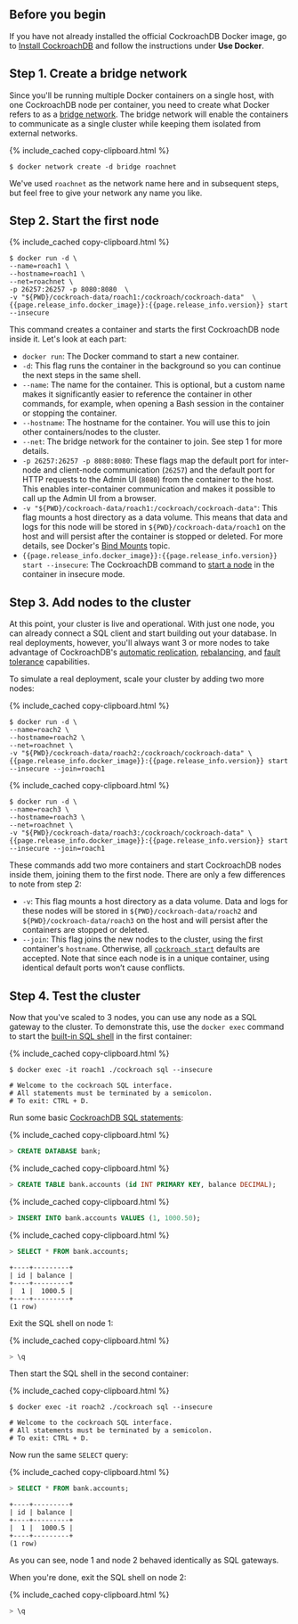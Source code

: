 ## Before you begin

If you have not already installed the official CockroachDB Docker image, go to [Install CockroachDB](install-cockroachdb.html) and follow the instructions under **Use Docker**.

## Step 1. Create a bridge network

Since you'll be running multiple Docker containers on a single host, with one CockroachDB node per container, you need to create what Docker refers to as a [bridge network](https://docs.docker.com/engine/userguide/networking/#/a-bridge-network). The bridge network will enable the containers to communicate as a single cluster while keeping them isolated from external networks.

{% include_cached copy-clipboard.html %}
~~~ shell
$ docker network create -d bridge roachnet
~~~

We've used `roachnet` as the network name here and in subsequent steps, but feel free to give your network any name you like.

## Step 2. Start the first node

{% include_cached copy-clipboard.html %}
~~~ shell
$ docker run -d \
--name=roach1 \
--hostname=roach1 \
--net=roachnet \
-p 26257:26257 -p 8080:8080  \
-v "${PWD}/cockroach-data/roach1:/cockroach/cockroach-data"  \
{{page.release_info.docker_image}}:{{page.release_info.version}} start --insecure
~~~

This command creates a container and starts the first CockroachDB node inside it. Let's look at each part:

- `docker run`: The Docker command to start a new container.
- `-d`: This flag runs the container in the background so you can continue the next steps in the same shell.
- `--name`: The name for the container. This is optional, but a custom name makes it significantly easier to reference the container in other commands, for example, when opening a Bash session in the container or stopping the container.
- `--hostname`: The hostname for the container. You will use this to join other containers/nodes to the cluster.
- `--net`: The bridge network for the container to join. See step 1 for more details.
- `-p 26257:26257 -p 8080:8080`: These flags map the default port for inter-node and client-node communication (`26257`) and the default port for HTTP requests to the Admin UI (`8080`) from the container to the host. This enables inter-container communication and makes it possible to call up the Admin UI from a browser.
- `-v "${PWD}/cockroach-data/roach1:/cockroach/cockroach-data"`: This flag mounts a host directory as a data volume. This means that data and logs for this node will be stored in `${PWD}/cockroach-data/roach1` on the host and will persist after the container is stopped or deleted. For more details, see Docker's <a href="https://docs.docker.com/engine/admin/volumes/bind-mounts/">Bind Mounts</a> topic.
- `{{page.release_info.docker_image}}:{{page.release_info.version}} start --insecure`: The CockroachDB command to [start a node](start-a-node.html) in the container in insecure mode.

## Step 3. Add nodes to the cluster

At this point, your cluster is live and operational. With just one node, you can already connect a SQL client and start building out your database. In real deployments, however, you'll always want 3 or more nodes to take advantage of CockroachDB's [automatic replication](demo-data-replication.html), [rebalancing](demo-automatic-rebalancing.html), and [fault tolerance](demo-fault-tolerance-and-recovery.html) capabilities.

To simulate a real deployment, scale your cluster by adding two more nodes:

{% include_cached copy-clipboard.html %}
~~~ shell
$ docker run -d \
--name=roach2 \
--hostname=roach2 \
--net=roachnet \
-v "${PWD}/cockroach-data/roach2:/cockroach/cockroach-data" \
{{page.release_info.docker_image}}:{{page.release_info.version}} start --insecure --join=roach1
~~~

{% include_cached copy-clipboard.html %}
~~~ shell
$ docker run -d \
--name=roach3 \
--hostname=roach3 \
--net=roachnet \
-v "${PWD}/cockroach-data/roach3:/cockroach/cockroach-data" \
{{page.release_info.docker_image}}:{{page.release_info.version}} start --insecure --join=roach1
~~~

These commands add two more containers and start CockroachDB nodes inside them, joining them to the first node. There are only a few differences to note from step 2:

- `-v`: This flag mounts a host directory as a data volume. Data and logs for these nodes will be stored in `${PWD}/cockroach-data/roach2` and `${PWD}/cockroach-data/roach3` on the host and will persist after the containers are stopped or deleted.
- `--join`: This flag joins the new nodes to the cluster, using the first container's `hostname`. Otherwise, all [`cockroach start`](start-a-node.html) defaults are accepted. Note that since each node is in a unique container, using identical default ports won’t cause conflicts.

## Step 4. Test the cluster

Now that you've scaled to 3 nodes, you can use any node as a SQL gateway to the cluster. To demonstrate this, use the `docker exec` command to start the [built-in SQL shell](use-the-built-in-sql-client.html) in the first container:

{% include_cached copy-clipboard.html %}
~~~ shell
$ docker exec -it roach1 ./cockroach sql --insecure
~~~

~~~
# Welcome to the cockroach SQL interface.
# All statements must be terminated by a semicolon.
# To exit: CTRL + D.
~~~

Run some basic [CockroachDB SQL statements](learn-cockroachdb-sql.html):

{% include_cached copy-clipboard.html %}
~~~ sql
> CREATE DATABASE bank;
~~~

{% include_cached copy-clipboard.html %}
~~~ sql
> CREATE TABLE bank.accounts (id INT PRIMARY KEY, balance DECIMAL);
~~~

{% include_cached copy-clipboard.html %}
~~~ sql
> INSERT INTO bank.accounts VALUES (1, 1000.50);
~~~

{% include_cached copy-clipboard.html %}
~~~ sql
> SELECT * FROM bank.accounts;
~~~

~~~
+----+---------+
| id | balance |
+----+---------+
|  1 |  1000.5 |
+----+---------+
(1 row)
~~~

Exit the SQL shell on node 1:

{% include_cached copy-clipboard.html %}
~~~ sql
> \q
~~~

Then start the SQL shell in the second container:

{% include_cached copy-clipboard.html %}
~~~ shell
$ docker exec -it roach2 ./cockroach sql --insecure
~~~

~~~
# Welcome to the cockroach SQL interface.
# All statements must be terminated by a semicolon.
# To exit: CTRL + D.
~~~

Now run the same `SELECT` query:

{% include_cached copy-clipboard.html %}
~~~ sql
> SELECT * FROM bank.accounts;
~~~

~~~
+----+---------+
| id | balance |
+----+---------+
|  1 |  1000.5 |
+----+---------+
(1 row)
~~~

As you can see, node 1 and node 2 behaved identically as SQL gateways.

When you're done, exit the SQL shell on node 2:

{% include_cached copy-clipboard.html %}
~~~ sql
> \q
~~~
